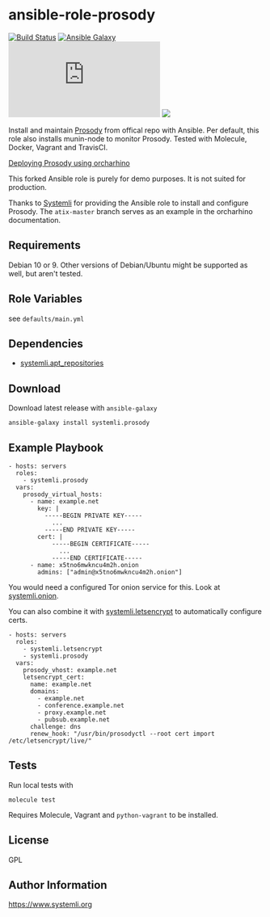 ansible-role-prosody
=========
[![Build Status](https://github.com/systemli/ansible-role-prosody/workflows/Integration/badge.svg?branch=master)](https://github.com/systemli/ansible-role-prosody/actions?query=workflow%3AIntegration)
[![Ansible Galaxy](http://img.shields.io/badge/ansible--galaxy-prosody-blue.svg)](https://galaxy.ansible.com/systemli/prosody/)
[![IM observatory](https://check.messaging.one/badge.php?domain=jabber.systemli.org)](https://check.messaging.one/result.php?domain=jabber.systemli.org&amp;type=client)
<a href='https://compliance.conversations.im/server/jabber.systemli.org'><img src='https://compliance.conversations.im/badge/jabber.systemli.org'></a> 


Install and maintain [Prosody](http://prosody.im/) from offical repo with Ansible.
Per default, this role also installs munin-node to monitor Prosody.
Tested with Molecule, Docker, Vagrant and TravisCI.

[Deploying Prosody using orcharhino](https://docs.orcharhino.com/or/docs/sources/usage_guides/deploying_an_internal_application_guide.html)

This forked Ansible role is purely for demo purposes.
It is not suited for production.

Thanks to [Systemli](https://github.com/systemli) for providing the Ansible role to install and configure Prosody.
The `atix-master` branch serves as an example in the orcharhino documentation.

Requirements
------------

Debian 10 or 9. Other versions of Debian/Ubuntu might be supported as well, but aren't tested.

Role Variables
--------------

see `defaults/main.yml`

Dependencies
------------

 - [systemli.apt_repositories](https://galaxy.ansible.com/systemli/apt_repositories)

Download
--------

Download latest release with `ansible-galaxy`

	ansible-galaxy install systemli.prosody

Example Playbook
----------------

```
- hosts: servers
  roles:
    - systemli.prosody
  vars:
    prosody_virtual_hosts:
      - name: example.net
        key: |
          -----BEGIN PRIVATE KEY-----
            ...
          -----END PRIVATE KEY-----
        cert: |
            -----BEGIN CERTIFICATE-----
              ...
            -----END CERTIFICATE-----
      - name: x5tno6mwkncu4m2h.onion
        admins: ["admin@x5tno6mwkncu4m2h.onion"]
```

You would need a configured Tor onion service for this.
Look at [systemli.onion](https://github.com/systemli/ansible-role-onion).

You can also combine it with [systemli.letsencrypt](https://github.com/systemli/ansible-role-letsencrypt/) to automatically configure certs.

```
- hosts: servers
  roles:
    - systemli.letsencrypt
    - systemli.prosody
  vars:
    prosody_vhost: example.net
    letsencrypt_cert:
      name: example.net
      domains:
        - example.net
        - conference.example.net
        - proxy.example.net
        - pubsub.example.net
      challenge: dns
      renew_hook: "/usr/bin/prosodyctl --root cert import /etc/letsencrypt/live/"
```

Tests
-----

Run local tests with
```
molecule test
```
Requires Molecule, Vagrant and `python-vagrant` to be installed.

License
-------

GPL

Author Information
------------------

https://www.systemli.org
